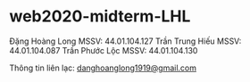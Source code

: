 # web2020-midterm-LHL

Đặng Hoàng Long     MSSV: 44.01.104.127
Trần Trung Hiếu     MSSV: 44.01.104.087
Trần Phước Lộc      MSSV: 44.01.104.130

Thông tin liên lạc: danghoanglong1919@gmail.com
